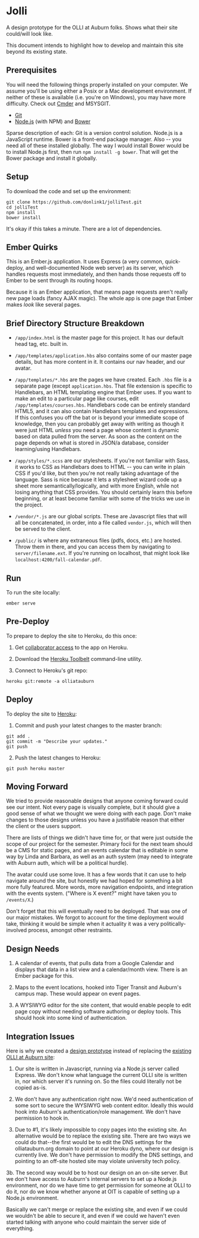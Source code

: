 # Jolli

A design prototype for the OLLI at Auburn folks. Shows what their site could/will look like.

This document intends to highlight how to develop and maintain this site beyond its existing state.


## Prerequisites

You will need the following things properly installed on your computer.
We assume you'll be using either a Posix or a Mac development environment. If neither of these is available (i.e. you're on Windows), you may have more difficulty. Check out [Cmder](http://bliker.github.io/cmder/) and MSYSGIT.

* [Git](http://git-scm.com/)
* [Node.js](http://nodejs.org/) (with NPM) and [Bower](http://bower.io/)

Sparse description of each: Git is a version control solution. Node.js is a JavaScript runtime. Bower is a front-end package manager. Also -- you need all of these installed globally. The way I would install Bower would be to install Node.js first, then run `npm install -g bower`. That will get the Bower package and install it globally.


## Setup

To download the code and set up the environment:
````
git clone https://github.com/donlink1/jolliTest.git
cd jolliTest
npm install
bower install
````

It's okay if this takes a minute. There are a lot of dependencies.


## Ember Quirks

This is an Ember.js application. It uses Express (a very common, quick-deploy, and well-documented Node web server) as its server, which handles requests most immediately, and then hands those requests off to Ember to be sent through its routing hoops.

Because it is an Ember application, that means page requests aren't really new page loads (fancy AJAX magic). The whole app is one page that Ember makes *look* like several pages.


## Brief Directory Structure Breakdown

* `/app/index.html` is the master page for this project. It has our default head tag, etc. built in.

* `/app/templates/application.hbs` also contains some of our master page details, but has more content in it. It contains our nav header, and our avatar.

* `/app/templates/*.hbs` are the pages we have created. Each `.hbs` file is a separate page (except `application.hbs`. That file extension is specific to Handlebars, an HTML templating engine that Ember uses. If you want to make an edit to a particular page like courses, edit `/app/templates/courses.hbs`. Handlebars code can be entirely standard HTML5, and it can also contain Handlebars templates and expressions. If this confuses you off the bat or is beyond your immediate scope of knowledge, then you can probably get away with writing as though it were just HTML *unless* you need a page whose content is dynamic based on data pulled from the server. As soon as the content on the page depends on what is stored in JSON/a database, consider learning/using Handlebars.

* `/app/styles/*.scss` are our stylesheets. If you're not familiar with Sass, it works to CSS as Handlebars does to HTML -- you can write in plain CSS if you'd like, but then you're not really taking advantage of the language. Sass is nice because it lets a stylesheet wizard code up a sheet more semantically/logically, and with more English, while not losing anything that CSS provides. You should certainly learn this before beginning, or at least become familiar with some of the tricks we use in the project.


* `/vendor/*.js` are our global scripts. These are Javascript files that will all be concatenated, in order, into a file called `vendor.js`, which will then be served to the client.

* `/public/` is where any extraneous files (pdfs, docs, etc.) are hosted. Throw them in there, and you can access them by navigating to `server/filename.ext`. If you're running on localhost, that might look like `localhost:4200/fall-calendar.pdf`.


## Run

To run the site locally:
````
ember serve
````


## Pre-Deploy

To prepare to deploy the site to Heroku, do this once:

1. Get [collaborator access](https://dashboard.heroku.com/apps/olliatauburn/access)
to the app on Heroku.

2. Download the [Heroku Toolbelt](https://toolbelt.heroku.com) command-line utility.

2. Connect to Heroku's git repo:
````
heroku git:remote -a olliatauburn
````


## Deploy

To deploy the site to [Heroku](olliatauburn.herokuapp.com):

1. Commit and push your latest changes to the master branch:
````
git add .
git commit -m "Describe your updates."
git push
````

2. Push the latest changes to Heroku:
````
git push heroku master
````


## Moving Forward
We tried to provide reasonable designs that anyone coming forward could see our intent. Not every page is visually complete, but it should give a good sense of what we thought we were doing with each page. Don't make changes to those designs unless you have a justifiable reason that either the client or the users support.

There are lists of things we didn't have time for, or that were just outside the scope of our project for the semester. Primary focii for the next team should be a CMS for static pages, and an events calendar that is editable in some way by Linda and Barbara, as well as an auth system (may need to integrate with Auburn auth, which will be a political hurdle).

The avatar could use some love. It has a few words that it can use to help navigate around the site, but honestly we had hoped for something a bit more fully featured. More words, more navigation endpoints, and integration with the events system. ("Where is X event?" might have taken you to `/events/X`.)

Don't forget that this will eventually need to be deployed. That was one of our major mistakes. We forgot to account for the time deployment would take, thinking it would be simple when it actuality it was a very politically-involved process, amongst other restraints.


## Design Needs

1. A calendar of events, that pulls data from a Google Calendar and displays that data
in a list view and a calendar/month view. There is an Ember package for this.

2. Maps to the event locations, hooked into Tiger Transit and Auburn's campus map. These
would appear on event pages.

3. A WYSIWYG editor for the site content, that would enable people to edit page copy
without needing software authoring or deploy tools. This should hook into some kind of
authentication.


## Integration Issues

Here is why we created a [design prototype](ollliatauburn.herokuapp.com) instead of replacing
the [existing OLLI at Auburn site](olliatauburn.org):

1. Our site is written in Javascript, running via a Node.js server called Express.
We don't know what language the current OLLI site is written in, nor which server
it's running on. So the files could literally not be copied as-is.

2. We don't have any authentication right now. We'd need authentication of some
sort to secure the WYSIWYG web content editor. Ideally this would hook into
Auburn's authentication/role management. We don't have permission to hook in.

3. Due to #1, it's likely impossible to copy pages into the existing site. An
alternative would be to replace the existing site. There are two ways we could
do that--the first would be to edit the DNS settings for the olliatauburn.org domain
to point at our Heroku dyno, where our design is currently live. We don't have
permission to modify the DNS settings, and pointing to an off-site hosted site
may violate university tech policy.

3b. The second way would be to host our design on an on-site server. But we don't
have access to Auburn's internal servers to set up a Node.js environment, nor do
we have time to get permission for someone at OLLI to do it, nor do we know whether
anyone at OIT is capable of setting up a Node.js environment.

Basically we can't merge or replace the existing site, and even if we could we
wouldn't be able to secure it, and even if we could we haven't even started talking
with anyone who could maintain the server side of everything.
